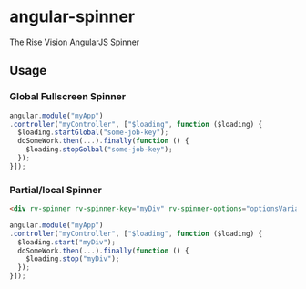 angular-spinner
===============

The Rise Vision AngularJS Spinner

## Usage

### Global Fullscreen Spinner

```javascript
angular.module("myApp")
.controller("myController", ["$loading", function ($loading) {
  $loading.startGlobal("some-job-key");
  doSomeWork.then(...).finally(function () {
    $loading.stopGolbal("some-job-key");
  });
}]);
```

### Partial/local Spinner

```html
<div rv-spinner rv-spinner-key="myDiv" rv-spinner-options="optionsVariableOnScipe"></div>
```

```javascript
angular.module("myApp")
.controller("myController", ["$loading", function ($loading) {
  $loading.start("myDiv");
  doSomeWork.then(...).finally(function () {
    $loading.stop("myDiv");
  });
}]);
```

